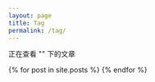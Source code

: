 ```yaml
---
layout: page
title: Tag
permalink: /tag/
---
```


<script>
  var query = location.search;
  query = query.substring(1);
  var kvs = query.split('&');
  var key;
  for (var i=0;i<kvs.length;i++){
    var kv = kvs[i];
    var k = kv.split('=');
    if (k.length == 2) {
      if (k[0] == 'key') {
        key = k[1];
      }
    }
  }
  if (key.indexOf('/') != -1) {
    key = '';
  }
</script>

正在查看 "<script>document.write(key);</script>" 下的文章

<div class="post">
  <div class="post-archive">
  {% for post in site.posts %}
    <!-- <h2>{{ post.date | date: "%Y" }}</h2> -->
    <ul class="listing" style="display: none;">
      <li>
      <span class="date">{{ post.date | date: "%Y/%m/%d" }}</span>
      <a href="{{ post.url | prepend: site.baseurl }}" key="{{ post.tags }}">
      {% if post.title %}
  		{{ post.title }}
  	  {% else %}
  		{{ site.page_no_title }}
  	  {% endif %}
  	  </a>
  	</li>
    </ul>
  {% endfor %}
  </div>
</div>

<script>
  window.onload=function() {
    var items = $('.post-archive a');
    for (var i=0; i<items.length; i++) {
      var item = items[i];
      if ($(item).attr('key').toLowerCase().indexOf(key.toLowerCase()) == -1) {
        $(item.parentElement.parentElement).remove();
      } else {
        $(item.parentElement.parentElement).show();
      }
    }
    if ($('.post-archive a').length == 0) {
      $('.post-archive').html('<font color="red">没有记录</font>')
    }
  }
</script>
